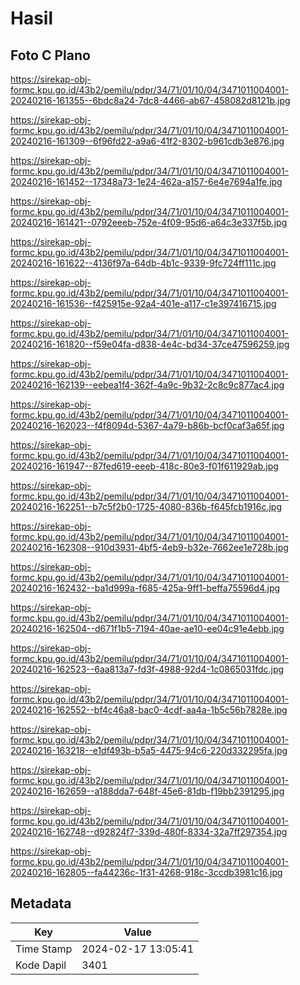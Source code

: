 # Hasil

## Foto C Plano

https://sirekap-obj-formc.kpu.go.id/43b2/pemilu/pdpr/34/71/01/10/04/3471011004001-20240216-161355--6bdc8a24-7dc8-4466-ab67-458082d8121b.jpg

https://sirekap-obj-formc.kpu.go.id/43b2/pemilu/pdpr/34/71/01/10/04/3471011004001-20240216-161309--6f96fd22-a9a6-41f2-8302-b961cdb3e876.jpg

https://sirekap-obj-formc.kpu.go.id/43b2/pemilu/pdpr/34/71/01/10/04/3471011004001-20240216-161452--17348a73-1e24-462a-a157-6e4e7694a1fe.jpg

https://sirekap-obj-formc.kpu.go.id/43b2/pemilu/pdpr/34/71/01/10/04/3471011004001-20240216-161421--0792eeeb-752e-4f09-95d6-a64c3e337f5b.jpg

https://sirekap-obj-formc.kpu.go.id/43b2/pemilu/pdpr/34/71/01/10/04/3471011004001-20240216-161622--4136f97a-64db-4b1c-9339-9fc724ff111c.jpg

https://sirekap-obj-formc.kpu.go.id/43b2/pemilu/pdpr/34/71/01/10/04/3471011004001-20240216-161536--f425915e-92a4-401e-a117-c1e397416715.jpg

https://sirekap-obj-formc.kpu.go.id/43b2/pemilu/pdpr/34/71/01/10/04/3471011004001-20240216-161820--f59e04fa-d838-4e4c-bd34-37ce47596259.jpg

https://sirekap-obj-formc.kpu.go.id/43b2/pemilu/pdpr/34/71/01/10/04/3471011004001-20240216-162139--eebea1f4-362f-4a9c-9b32-2c8c9c877ac4.jpg

https://sirekap-obj-formc.kpu.go.id/43b2/pemilu/pdpr/34/71/01/10/04/3471011004001-20240216-162023--f4f8094d-5367-4a79-b86b-bcf0caf3a65f.jpg

https://sirekap-obj-formc.kpu.go.id/43b2/pemilu/pdpr/34/71/01/10/04/3471011004001-20240216-161947--87fed619-eeeb-418c-80e3-f01f611929ab.jpg

https://sirekap-obj-formc.kpu.go.id/43b2/pemilu/pdpr/34/71/01/10/04/3471011004001-20240216-162251--b7c5f2b0-1725-4080-836b-f645fcb1916c.jpg

https://sirekap-obj-formc.kpu.go.id/43b2/pemilu/pdpr/34/71/01/10/04/3471011004001-20240216-162308--910d3931-4bf5-4eb9-b32e-7662ee1e728b.jpg

https://sirekap-obj-formc.kpu.go.id/43b2/pemilu/pdpr/34/71/01/10/04/3471011004001-20240216-162432--ba1d999a-f685-425a-9ff1-beffa75596d4.jpg

https://sirekap-obj-formc.kpu.go.id/43b2/pemilu/pdpr/34/71/01/10/04/3471011004001-20240216-162504--d671f1b5-7194-40ae-ae10-ee04c91e4ebb.jpg

https://sirekap-obj-formc.kpu.go.id/43b2/pemilu/pdpr/34/71/01/10/04/3471011004001-20240216-162523--6aa813a7-fd3f-4988-92d4-1c0865031fdc.jpg

https://sirekap-obj-formc.kpu.go.id/43b2/pemilu/pdpr/34/71/01/10/04/3471011004001-20240216-162552--bf4c46a8-bac0-4cdf-aa4a-1b5c56b7828e.jpg

https://sirekap-obj-formc.kpu.go.id/43b2/pemilu/pdpr/34/71/01/10/04/3471011004001-20240216-163218--e1df493b-b5a5-4475-94c6-220d332295fa.jpg

https://sirekap-obj-formc.kpu.go.id/43b2/pemilu/pdpr/34/71/01/10/04/3471011004001-20240216-162659--a188dda7-648f-45e6-81db-f19bb2391295.jpg

https://sirekap-obj-formc.kpu.go.id/43b2/pemilu/pdpr/34/71/01/10/04/3471011004001-20240216-162748--d92824f7-339d-480f-8334-32a7ff297354.jpg

https://sirekap-obj-formc.kpu.go.id/43b2/pemilu/pdpr/34/71/01/10/04/3471011004001-20240216-162805--fa44236c-1f31-4268-918c-3ccdb3981c16.jpg


## Metadata

| Key        | Value               |
| ---------- | ------------------- |
| Time Stamp | 2024-02-17 13:05:41 |
| Kode Dapil | 3401                |



